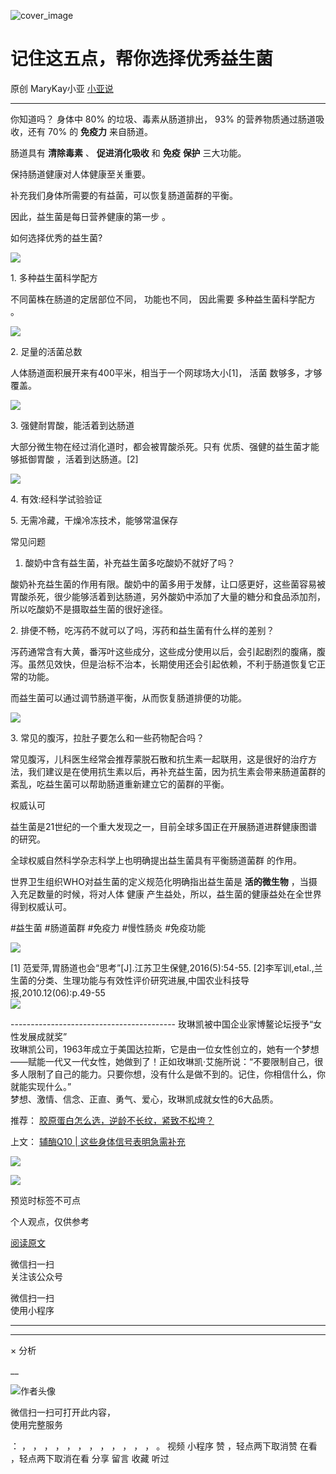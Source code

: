 ![cover_image](https://mmbiz.qpic.cn/mmbiz_jpg/A8SKDch4cJGYlfCnficO5nNg0ib90ia4561Z0KsB6yKuFJzZFrYYNib0NTrbEwVia2TqqCf7zotl19ibdgLEk6BWz6WQ/0?wx_fmt=jpeg)

#  记住这五点，帮你选择优秀益生菌

原创  MaryKay小亚  [ 小亚说 ](javascript:void\(0\);)

__ _ _ _ _

  

你知道吗？  身体中  80%  的垃圾、毒素从肠道排出，  93%  的营养物质通过肠道吸收，还有  70%  的 **免疫力** 来自肠道。

肠道具有 **清除毒素** 、 **促进消化吸收** 和 **免疫** **保护** 三大功能。

保持肠道健康对人体健康至关重要。

补充我们身体所需要的有益菌，可以恢复肠道菌群的平衡。

因此，益生菌是每日营养健康的第一步  。  

如何选择优秀的益生菌?

![](https://mmbiz.qpic.cn/mmbiz_jpg/A8SKDch4cJGYlfCnficO5nNg0ib90ia4561687rI1cNrMZhpiaSk9daMmbzibH7BHA44AULf75PoMia6pAcr6ePSBiaYQ/640?wx_fmt=jpeg&from=appmsg)

1\. 多种益生菌科学配方

不同菌株在肠道的定居部位不同，  功能也不同，  因此需要  多种益生菌科学配方  。

![](https://mmbiz.qpic.cn/mmbiz_png/A8SKDch4cJGYlfCnficO5nNg0ib90ia4561wu0fntecamrBkzZeuPUa2HM82eKQADboG9XGnSYN2U0NWiaFWG0Ng3w/640?wx_fmt=png&from=appmsg)

2\. 足量的活菌总数  

人体肠道面积展开来有400平米，相当于一个网球场大小[1]，  活菌  数够多，才够覆盖。

![](https://mmbiz.qpic.cn/mmbiz_jpg/A8SKDch4cJGYlfCnficO5nNg0ib90ia4561PDKc58E2NFqic7BqJkCZN2IymQ0ZxiajpBfdoMf1LfwjzTGviaYJtG0ew/640?wx_fmt=jpeg&from=appmsg)

  

3\.  强健耐胃酸，能活着到达肠道

大部分微生物在经过消化道时，都会被胃酸杀死。只有  优质、强健的益生菌才能够抵御胃酸  ，活着到达肠道。[2]

![](https://mmbiz.qpic.cn/mmbiz_jpg/A8SKDch4cJGYlfCnficO5nNg0ib90ia4561iaJBWqTXJSE7yvE1TcjYbBCsg3rtrQQKmwqVEAtOtYAJichnQYG8Phjg/640?wx_fmt=jpeg&from=appmsg)

  

4\. 有效:经科学试验验证

  

5\. 无需冷藏，干燥冷冻技术，能够常温保存

  

常见问题

  1. 酸奶中含有益生菌，补充益生菌多吃酸奶不就好了吗？ 

  

酸奶补充益生菌的作用有限。酸奶中的菌多用于发酵，让口感更好，这些菌容易被胃酸杀死，很少能够活着到达肠道，另外酸奶中添加了大量的糖分和食品添加剂，所以吃酸奶不是摄取益生菌的很好途径。

  

2\. 排便不畅，吃泻药不就可以了吗，泻药和益生菌有什么样的差别？  

泻药通常含有大黄，番泻叶这些成分，这些成分使用以后，会引起剧烈的腹痛，腹泻。虽然见效快，但是治标不治本，长期使用还会引起依赖，不利于肠道恢复它正常的功能。

而益生菌可以通过调节肠道平衡，从而恢复肠道排便的功能。

![](https://mmbiz.qpic.cn/mmbiz_png/A8SKDch4cJGYlfCnficO5nNg0ib90ia4561TYVhKndqiaoeRSfbhApE2YzSTOtMBncLib5rFYRM7MDUF9Bm4ubDWlKA/640?wx_fmt=png&from=appmsg)

3\. 常见的腹泻，拉肚子要怎么和一些药物配合吗？

常见腹泻，儿科医生经常会推荐蒙脱石散和抗生素一起联用，这是很好的治疗方法，我们建议是在使用抗生素以后，再补充益生菌，因为抗生素会带来肠道菌群的紊乱，吃益生菌可以帮助肠道重新建立它的菌群的平衡。

权威认可  

益生菌是21世纪的一个重大发现之一，目前全球多国正在开展肠道进群健康图谱的研究。

全球权威自然科学杂志科学上也明确提出益生菌具有平衡肠道菌群  的作用。

世界卫生组织WHO对益生菌的定义规范化明确指出益生菌是  **活的微生物** ，当摄入充足数量的时候，将对人体  健康
产生益处，所以，益生菌的健康益处在全世界得到权威认可。

  

#益生菌  #肠道菌群 #免疫力 #慢性肠炎 #免疫功能

![](https://mmbiz.qpic.cn/mmbiz_jpg/A8SKDch4cJGYlfCnficO5nNg0ib90ia4561ohBViaOPSlWRZ4Cpia1dE2gZ9wl6AHe9ic67hGMqwJ8OI5X3948FIp4OA/640?wx_fmt=jpeg)  
  
[1] 范爱萍,胃肠道也会“思考”[J].江苏卫生保健,2016(5):54-55.
[2]李军训,etal.,兰生菌的分类、生理功能与有效性评价研究进展,中国农业科技导报,2010.12(06):p.49-55  
![](https://mmbiz.qpic.cn/mmbiz_jpg/A8SKDch4cJGYlfCnficO5nNg0ib90ia4561vk6hWuVeRyibCFbgDMtibicBQKNA9TCQd5iclGtTq8zMQVwMXySjNAn8wQ/640?wx_fmt=jpeg)  
  
\-----------------------------------------  玫琳凯被中国企业家博鳌论坛授予“女性发展成就奖”  
玫琳凯公司，1963年成立于美国达拉斯，它是由一位女性创立的，她有一个梦想——赋能一代又一代女性，她做到了！正如玫琳凯·艾施所说：“不要限制自己，很多人限制了自己的能力。只要你想，没有什么是做不到的。记住，你相信什么，你就能实现什么。”  
梦想、激情、信念、正直、勇气、爱心，玫琳凯成就女性的6大品质。  
  

推荐： [ 胶原蛋白怎么选，逆龄不长纹，紧致不松垮？
](http://mp.weixin.qq.com/s?__biz=MzUxNDAwNTk0MQ==&mid=2247484812&idx=1&sn=c25e884af42bd6efde053264019adf9f&chksm=f94dcb56ce3a42409a7d56f78a11aa5c2dd999a3a181b6385e64e402ca6dc5ae7a94212a67e7&scene=21#wechat_redirect)  

上文： [ 辅酶Q10 | 这些身体信号表明急需补充
](http://mp.weixin.qq.com/s?__biz=MzUxNDAwNTk0MQ==&mid=2247485167&idx=2&sn=88db280bc1c416b580a3ee273f0315aa&chksm=f94dc835ce3a4123fbc3348789df72c448a0ce9f95da5cb9709c004cdca22bf761532f63fc67&scene=21#wechat_redirect)

![](https://mmbiz.qpic.cn/mmbiz_gif/b96CibCt70iaZ7Bia3Wm91cEuWhERXfCYjTia9tf7aMjVBNRETSa2NpGjCV6tyNvgCLos8LBgwEgxcwaIw8zdOsG7A/640?wx_fmt=gif)

![](https://mmbiz.qpic.cn/mmbiz_jpg/A8SKDch4cJEicCnqTxiatgGquhIicZ1wJ1Dth5YOOzoYV7U4N3HmiaO0vVAzjOpBVdtF0gnL632Fc7HqiaDmgveQDEw/640?wx_fmt=jpeg)

  

预览时标签不可点

个人观点，仅供参考

[ 阅读原文 ](javascript:;)

微信扫一扫  
关注该公众号



微信扫一扫  
使用小程序

****



****



×  分析

__

![作者头像](http://mmbiz.qpic.cn/mmbiz_png/A8SKDch4cJE0KicTMyrVCx3VLqEgic5sJ1V5QeGZTibG9GLZlSCXSj5ByXNkib5PBrZVMkI41KKxgwE1K9gfypUeRg/0?wx_fmt=png)

微信扫一扫可打开此内容，  
使用完整服务

：  ，  ，  ，  ，  ，  ，  ，  ，  ，  ，  ，  ，  。  视频  小程序  赞  ，轻点两下取消赞  在看  ，轻点两下取消在看
分享  留言  收藏  听过

